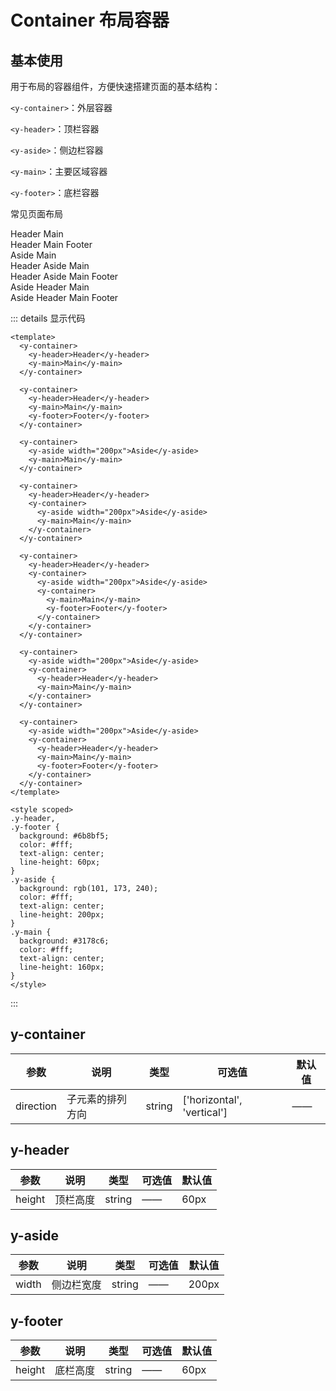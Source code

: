 # Container 布局容器

## 基本使用

用于布局的容器组件，方便快速搭建页面的基本结构：

`<y-container>`：外层容器

`<y-header>`：顶栏容器

`<y-aside>`：侧边栏容器

`<y-main>`：主要区域容器

`<y-footer>`：底栏容器

常见页面布局

<y-container>
  <y-header>Header</y-header>
  <y-main>Main</y-main>
</y-container>

<br />

<y-container>
  <y-header>Header</y-header>
  <y-main>Main</y-main>
  <y-footer>Footer</y-footer>
</y-container>

<br />

<y-container>
  <y-aside width="200px">Aside</y-aside>
  <y-main>Main</y-main>
</y-container>

<br />

<y-container>
  <y-header>Header</y-header>
  <y-container>
    <y-aside width="200px">Aside</y-aside>
    <y-main>Main</y-main>
  </y-container>
</y-container>

<br />

<y-container>
  <y-header>Header</y-header>
  <y-container>
    <y-aside width="200px">Aside</y-aside>
    <y-container>
      <y-main>Main</y-main>
      <y-footer>Footer</y-footer>
    </y-container>
  </y-container>
</y-container>

<br />

<y-container>
  <y-aside width="200px">Aside</y-aside>
  <y-container>
    <y-header>Header</y-header>
    <y-main>Main</y-main>
  </y-container>
</y-container>

<br />

<y-container>
  <y-aside width="200px">Aside</y-aside>
  <y-container>
    <y-header>Header</y-header>
    <y-main>Main</y-main>
    <y-footer>Footer</y-footer>
  </y-container>
</y-container>

::: details 显示代码

```vue
<template>
  <y-container>
    <y-header>Header</y-header>
    <y-main>Main</y-main>
  </y-container>

  <y-container>
    <y-header>Header</y-header>
    <y-main>Main</y-main>
    <y-footer>Footer</y-footer>
  </y-container>

  <y-container>
    <y-aside width="200px">Aside</y-aside>
    <y-main>Main</y-main>
  </y-container>

  <y-container>
    <y-header>Header</y-header>
    <y-container>
      <y-aside width="200px">Aside</y-aside>
      <y-main>Main</y-main>
    </y-container>
  </y-container>

  <y-container>
    <y-header>Header</y-header>
    <y-container>
      <y-aside width="200px">Aside</y-aside>
      <y-container>
        <y-main>Main</y-main>
        <y-footer>Footer</y-footer>
      </y-container>
    </y-container>
  </y-container>

  <y-container>
    <y-aside width="200px">Aside</y-aside>
    <y-container>
      <y-header>Header</y-header>
      <y-main>Main</y-main>
    </y-container>
  </y-container>

  <y-container>
    <y-aside width="200px">Aside</y-aside>
    <y-container>
      <y-header>Header</y-header>
      <y-main>Main</y-main>
      <y-footer>Footer</y-footer>
    </y-container>
  </y-container>
</template>

<style scoped>
.y-header,
.y-footer {
  background: #6b8bf5;
  color: #fff;
  text-align: center;
  line-height: 60px;
}
.y-aside {
  background: rgb(101, 173, 240);
  color: #fff;
  text-align: center;
  line-height: 200px;
}
.y-main {
  background: #3178c6;
  color: #fff;
  text-align: center;
  line-height: 160px;
}
</style>
```

:::

## y-container

| 参数      | 说明             | 类型   | 可选值                     | 默认值 |
| --------- | ---------------- | ------ | -------------------------- | ------ |
| direction | 子元素的排列方向 | string | ['horizontal', 'vertical'] | ——     |

## y-header

| 参数   | 说明     | 类型   | 可选值 | 默认值 |
| ------ | -------- | ------ | ------ | ------ |
| height | 顶栏高度 | string | ——     | 60px   |

## y-aside

| 参数  | 说明       | 类型   | 可选值 | 默认值 |
| ----- | ---------- | ------ | ------ | ------ |
| width | 侧边栏宽度 | string | ——     | 200px  |

## y-footer

| 参数   | 说明     | 类型   | 可选值 | 默认值 |
| ------ | -------- | ------ | ------ | ------ |
| height | 底栏高度 | string | ——     | 60px   |

<style scoped>
  .y-header,
  .y-footer {
    background: #6b8bf5;
    color: #fff;
    text-align: center;
    line-height: 60px;
  }
  .y-aside {
    background: rgb(101, 173, 240);
    color: #fff;
    text-align: center;
    line-height: 200px;
  }
  .y-main {
    background: #3178c6;
    color: #fff;
    text-align: center;
    line-height: 160px;
  }
</style>
